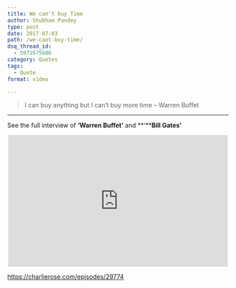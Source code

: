 ```yaml
---
title: We can’t buy Time
author: Shubham Pandey
type: post
date: 2017-07-03
path: /we-cant-buy-time/
dsq_thread_id:
  - 5971675686
category: Quotes
tags:
  - Quote
format: video

---
```

> I can buy anything but I can&#8217;t buy more time &#8211; Warren Buffet

* * *

See the full interview of **&#8216;Warren Buffet&#8217;** and **&#8216;****Bill Gates&#8217;**

<div style="display:flex;justify-content:center;">
  <iframe src="https://charlierose.com/video/player/29774" width="500" height="300" frameborder="0" marginwidth="0" marginheight="0" allowfullscreen="allowfullscreen"></iframe>
</div>

https://charlierose.com/episodes/29774